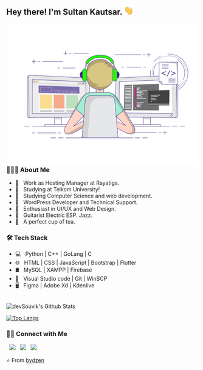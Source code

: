 <h2> Hey there! I'm Sultan Kautsar. <img src="https://github.com/bydzen/bydzen/blob/main/assets/hi.gif" width="25"></h2>
<img align="right" alt="GIF" src="https://raw.githubusercontent.com/bydzen/bydzen/main/assets/main.gif" width="500"/>

<h3> 👨🏻‍💻 About Me </h3>

- 🔭 &nbsp; Work as Hosting Manager at Rayatiga.
- 🏫 &nbsp; Studying at Telkom University!
- 🤯 &nbsp; Studying Computer Science and web development.
- 💼 &nbsp; WordPress Developer and Technical Support.
- 🌱 &nbsp; Enthusiast in UI/UX and Web Design.
- 🎸 &nbsp; Guitarist Electric ESP. Jazz.
- 🍵 &nbsp; A perfect cup of tea. 

<h3>🛠 Tech Stack</h3>

- 💻 &nbsp; Python | C++ | GoLang | C  
- 🌐 &nbsp; HTML | CSS | JavaScript | Bootstrap | Flutter 
- 🛢 &nbsp; MySQL | XAMPP | Firebase
- 🔧 &nbsp; Visual Studio code | Git | WinSCP
- 🖥 &nbsp; Figma | Adobe Xd | Kdenlive

<br>

<img align="center" src="https://github-readme-stats.vercel.app/api?username=bydzen&include_all_commits=true&count_private=true&show_icons=true&line_height=20&title_color=7A7ADB&icon_color=2234AE&text_color=D3D3D3&bg_color=0,000000,130F40" alt="devSouvik's Github Stats">

</br>

[![Top Langs](https://github-readme-stats.vercel.app/api/top-langs/?username=bydzen&layout=compact&text_color=daf7dc&bg_color=151515)](https://github.com/devSouvik/github-readme-stats)


<h3> 🤝🏻 Connect with Me </h3>

<p align="left">  
&nbsp; <a href="https://www.instagram.com/bydzen/" target="_blank" rel="noopener noreferrer"><img src="https://img.icons8.com/plasticine/100/000000/instagram-new.png" width="50" /></a>  
&nbsp; <a href="https://www.linkedin.com/in/sultankautsar/" target="_blank" rel="noopener noreferrer"><img src="https://img.icons8.com/plasticine/100/000000/linkedin.png" width="50" /></a>
&nbsp; <a href="mailto:admin@rayatiga.com" target="_blank" rel="noopener noreferrer"><img src="https://img.icons8.com/plasticine/100/000000/gmail.png"  width="50" /></a>
</p>

⭐️ From [bydzen](https://github.com/bydzen)
